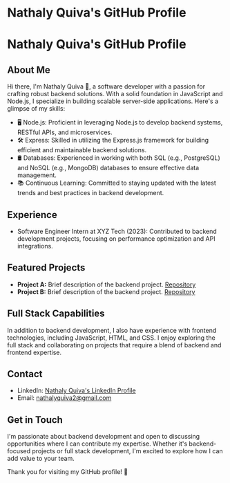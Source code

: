# Nathaly Quiva's GitHub Profile



# Nathaly Quiva's GitHub Profile

## About Me

Hi there, I'm Nathaly Quiva 👋, a software developer with a passion for crafting robust backend solutions. With a solid foundation in JavaScript and Node.js, I specialize in building scalable server-side applications. Here's a glimpse of my skills:

- 🖥️ Node.js: Proficient in leveraging Node.js to develop backend systems, RESTful APIs, and microservices.
- 🛠️ Express: Skilled in utilizing the Express.js framework for building efficient and maintainable backend solutions.
- 🛢️ Databases: Experienced in working with both SQL (e.g., PostgreSQL) and NoSQL (e.g., MongoDB) databases to ensure effective data management.
- 📚 Continuous Learning: Committed to staying updated with the latest trends and best practices in backend development.

## Experience

- Software Engineer Intern at XYZ Tech (2023): Contributed to backend development projects, focusing on performance optimization and API integrations.

## Featured Projects

- **Project A:** Brief description of the backend project. [Repository](https://github.com/yourusername/projectA)
- **Project B:** Brief description of the backend project. [Repository](https://github.com/yourusername/projectB)

## Full Stack Capabilities

In addition to backend development, I also have experience with frontend technologies, including JavaScript, HTML, and CSS. I enjoy exploring the full stack and collaborating on projects that require a blend of backend and frontend expertise.

## Contact

- LinkedIn: [Nathaly Quiva's LinkedIn Profile](https://www.linkedin.com/in/nathalyquiva/)
- Email: nathalyquiva2@gmail.com

## Get in Touch

I'm passionate about backend development and open to discussing opportunities where I can contribute my expertise. Whether it's backend-focused projects or full stack development, I'm excited to explore how I can add value to your team.

Thank you for visiting my GitHub profile! 🙏



